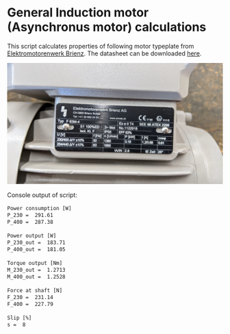 # General Induction motor (Asynchronus motor) calculations

This script calculates properties of following motor typeplate from [Elektromotorenwerk Brienz](http://www.emwb.ch/). The datasheet can be downloaded [here](200402_80643332_DB.pdf).

![EMW Typeplate](Typeplate_0.18kW_Motor.jpg)

Console output of script:

```
Power consumption [W]
P_230 =  291.61
P_400 =  287.38

Power output [W]
P_230_out =  183.71
P_400_out =  181.05

Torque output [Nm]
M_230_out =  1.2713
M_400_out =  1.2528

Force at shaft [N]
F_230 =  231.14
F_400 =  227.79

Slip [%]
s =  8
```